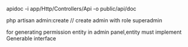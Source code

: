 apidoc -i app/Http/Controllers/Api -o public/api/doc

php artisan admin:create // create admin with role superadmin

for generating permission entity in admin panel,entity must implement Generable interface
